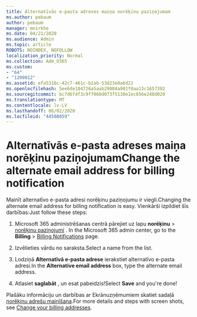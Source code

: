 ```yaml
---
title: Alternatīvās e-pasta adreses maiņa norēķinu paziņojumam
ms.author: pebaum
author: pebaum
manager: mnirkhe
ms.date: 04/21/2020
ms.audience: Admin
ms.topic: article
ROBOTS: NOINDEX, NOFOLLOW
localization_priority: Normal
ms.collection: Adm_O365
ms.custom:
- "64"
- "1200012"
ms.assetid: efa5316c-42c7-461c-b2ab-53d23e0a6d22
ms.openlocfilehash: 5ee6de184726a5aab29004a901f0aa13c1657392
ms.sourcegitcommit: bc7d6f4f3c9f7060d073f5130e1ec856e248d020
ms.translationtype: MT
ms.contentlocale: lv-LV
ms.lasthandoff: 06/02/2020
ms.locfileid: "44508059"
---
```

# <a name="change-the-alternate-email-address-for-billing-notification"></a><span data-ttu-id="abfb4-102">Alternatīvās e-pasta adreses maiņa norēķinu paziņojumam</span><span class="sxs-lookup"><span data-stu-id="abfb4-102">Change the alternate email address for billing notification</span></span>

<span data-ttu-id="abfb4-103">Mainīt alternatīvo e-pasta adresi norēķinu paziņojumu ir viegli.</span><span class="sxs-lookup"><span data-stu-id="abfb4-103">Changing the alternate email address for billing notification is easy.</span></span> <span data-ttu-id="abfb4-104">Vienkārši izpildiet šīs darbības:</span><span class="sxs-lookup"><span data-stu-id="abfb4-104">Just follow these steps:</span></span>
  
1. <span data-ttu-id="abfb4-105">Microsoft 365 administrēšanas centrā pārejiet uz lapu **norēķinu** \> [norēķinu paziņojumi](https://go.microsoft.com/fwlink/p/?linkid=853212) .  </span><span class="sxs-lookup"><span data-stu-id="abfb4-105">In the Microsoft 365 admin center, go to the **Billing** \>  [Billing Notifications](https://go.microsoft.com/fwlink/p/?linkid=853212) page.</span></span>

2. <span data-ttu-id="abfb4-106">Izvēlieties vārdu no saraksta.</span><span class="sxs-lookup"><span data-stu-id="abfb4-106">Select a name from the list.</span></span>

3. <span data-ttu-id="abfb4-107">Lodziņā **Alternatīvā e-pasta adrese** ierakstiet alternatīvo e-pasta adresi.</span><span class="sxs-lookup"><span data-stu-id="abfb4-107">In the **Alternative email address** box, type the alternate email address.</span></span>

4. <span data-ttu-id="abfb4-108">Atlasiet **saglabāt** , un esat pabeidzis!</span><span class="sxs-lookup"><span data-stu-id="abfb4-108">Select **Save** and you're done!</span></span>

<span data-ttu-id="abfb4-109">Plašāku informāciju un darbības ar Ekrānuzņēmumiem skatiet sadaļā [norēķinu adrešu mainīšana](https://docs.microsoft.com/microsoft-365/commerce/billing-and-payments/change-your-billing-addresses).</span><span class="sxs-lookup"><span data-stu-id="abfb4-109">For more details and steps with screen shots, see [Change your billing addresses](https://docs.microsoft.com/microsoft-365/commerce/billing-and-payments/change-your-billing-addresses).</span></span>
  